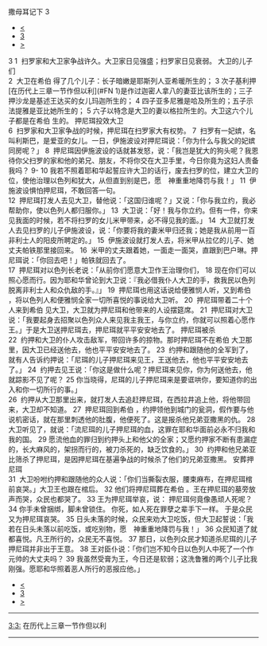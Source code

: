 ﻿





 撒母耳记下 3




* [<](bible/2SA02.md)
* [3](bible/2SA.md)
* [>](bible/2SA04.md)



 
3 
1  扫罗家和大卫家争战许久。大卫家日见强盛；扫罗家日见衰弱。 大卫的儿子们  
2  大卫在希伯 得了几个儿子：长子暗嫩是耶斯列人亚希暖所生的； 
3 次子基利押[在历代上三章一节作但以利](#FN
1)是作过迦密人拿八的妻亚比该所生的；三子押沙龙是基述王达买的女儿玛迦所生的； 
4 四子亚多尼雅是哈及所生的；五子示法提雅是亚比她所生的； 
5 六子以特念是大卫的妻以格拉所生的。大卫这六个儿子都是在希伯 生的。 押尼珥投效大卫  
6  扫罗家和大卫家争战的时候，押尼珥在扫罗家大有权势。 
7  扫罗有一妃嫔，名叫利斯巴，是爱亚的女儿。一日，伊施波设对押尼珥说：「你为什么与我父的妃嫔同房呢？」 
8  押尼珥因伊施波设的话就甚发怒，说：「我岂是犹大的狗头呢？我恩待你父扫罗的家和他的弟兄、朋友，不将你交在大卫手里，今日你竟为这妇人责备我吗？ 
9-
10 我若不照着耶和华起誓应许大卫的话行，废去扫罗的位，建立大卫的位，使他治理以色列和犹大，从但直到别是巴，愿　神重重地降罚与我！」 
11  伊施波设惧怕押尼珥，不敢回答一句。  
12  押尼珥打发人去见大卫，替他说：「这国归谁呢？」又说：「你与我立约，我必帮助你，使以色列人都归服你。」 
13  大卫说：「好！我与你立约。但有一件，你来见我面的时候，若不将扫罗的女儿米甲带来，必不得见我的面。」 
14  大卫就打发人去见扫罗的儿子伊施波设，说：「你要将我的妻米甲归还我；她是我从前用一百非利士人的阳皮所聘定的。」 
15  伊施波设就打发人去，将米甲从拉亿的儿子、她丈夫帕铁那里接回来。 
16  米甲的丈夫跟着她，一面走一面哭，直跟到巴户琳。押尼珥说：「你回去吧！」帕铁就回去了。  
17  押尼珥对以色列长老说：「从前你们愿意大卫作王治理你们， 
18 现在你们可以照心愿而行。因为耶和华曾论到大卫说：『我必借我仆人大卫的手，救我民以色列脱离非利士人和众仇敌的手。』」 
19  押尼珥也用这话说给便雅悯人听，又到希伯 ，将以色列人和便雅悯全家一切所喜悦的事说给大卫听。 
20  押尼珥带着二十个人来到希伯 见大卫，大卫就为押尼珥和他带来的人设摆筵席。 
21  押尼珥对大卫说：「我要起身去招聚以色列众人来见我主我王，与你立约，你就可以照着心愿作王。」于是大卫送押尼珥去，押尼珥就平平安安地去了。 押尼珥被杀  
22  约押和大卫的仆人攻击敌军，带回许多的掠物。那时押尼珥不在希伯 大卫那里，因大卫已经送他去，他也平平安安地去了。 
23  约押和跟随他的全军到了，就有人告诉约押说：「尼珥的儿子押尼珥来见王，王送他去，他也平平安安地去了。」 
24  约押去见王说：「你这是做什么呢？押尼珥来见你，你为何送他去，他就踪影不见了呢？ 
25 你当晓得，尼珥的儿子押尼珥来是要诓哄你，要知道你的出入和你一切所行的事。」  
26  约押从大卫那里出来，就打发人去追赶押尼珥，在西拉井追上他，将他带回来，大卫却不知道。 
27  押尼珥回到希伯 ，约押领他到城门的瓮洞，假作要与他说机密话，就在那里刺透他的肚腹，他便死了。这是报杀他兄弟亚撒黑的仇。 
28  大卫听见了，就说：「流尼珥的儿子押尼珥的血，这罪在耶和华面前必永不归我和我的国。 
29 愿流他血的罪归到约押头上和他父的全家；又愿约押家不断有患漏症的，长大麻风的，架拐而行的，被刀杀死的，缺乏饮食的。」 
30  约押和他兄弟亚比筛杀了押尼珥，是因押尼珥在基遍争战的时候杀了他们的兄弟亚撒黑。 安葬押尼珥  
31  大卫吩咐约押和跟随他的众人说：「你们当撕裂衣服，腰束麻布，在押尼珥棺前哀哭。」大卫王也跟在棺后。 
32 他们将押尼珥葬在希伯 。王在押尼珥的墓旁放声而哭，众民也都哭了。 
33 王为押尼珥举哀，说： 押尼珥何竟像愚顽人死呢？  
34 你手未曾捆绑，脚未曾锁住。 你死，如人死在罪孽之辈手下一样。 于是众民又为押尼珥哀哭。 
35 日头未落的时候，众民来劝大卫吃饭，但大卫起誓说：「我若在日头未落以前吃饭，或吃别物，愿　神重重地降罚与我！」 
36 众民知道了就都喜悦。凡王所行的，众民无不喜悦。 
37 那日，以色列众民才知道杀尼珥的儿子押尼珥并非出于王意。 
38 王对臣仆说：「你们岂不知今日以色列人中死了一个作元帅的大丈夫吗？ 
39 我虽然受膏为王，今日还是软弱；这洗鲁雅的两个儿子比我刚强。愿耶和华照着恶人所行的恶报应他。」 
* [<](bible/2SA02.md)
* [3](bible/2SA.md)
* [>](bible/2SA04.md)





---


[3:3:](#V3)
在历代上三章一节作但以利




---









